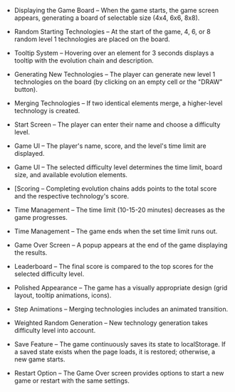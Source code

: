 - Displaying the Game Board – When the game starts, the game screen appears, generating a board of selectable size (4x4, 6x6, 8x8).
- Random Starting Technologies – At the start of the game, 4, 6, or 8 random level 1 technologies are placed on the board.
- Tooltip System – Hovering over an element for 3 seconds displays a tooltip with the evolution chain and description.
- Generating New Technologies – The player can generate new level 1 technologies on the board (by clicking on an empty cell or the "DRAW" button).
- Merging Technologies – If two identical elements merge, a higher-level technology is created.


- Start Screen – The player can enter their name and choose a difficulty level.
- Game UI – The player's name, score, and the level's time limit are displayed.
- Game UI – The selected difficulty level determines the time limit, board size, and available evolution elements.
- [Scoring – Completing evolution chains adds points to the total score and the respective technology's score.
- Time Management – The time limit (10-15-20 minutes) decreases as the game progresses.
- Time Management – The game ends when the set time limit runs out.
- Game Over Screen – A popup appears at the end of the game displaying the results.
- Leaderboard – The final score is compared to the top scores for the selected difficulty level.
- Polished Appearance – The game has a visually appropriate design (grid layout, tooltip animations, icons).


- Step Animations – Merging technologies includes an animated transition.
- Weighted Random Generation – New technology generation takes difficulty level into account.
- Save Feature – The game continuously saves its state to localStorage. If a saved state exists when the page loads, it is restored; otherwise, a new game starts.

- Restart Option – The Game Over screen provides options to start a new game or restart with the same settings.
